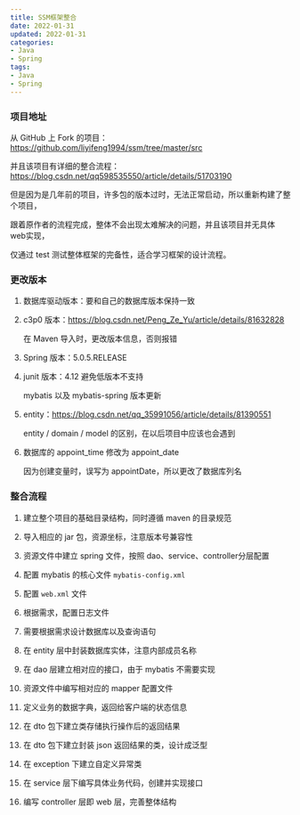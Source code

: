 ```yaml
---
title: SSM框架整合
date: 2022-01-31
updated: 2022-01-31
categories:
- Java
- Spring
tags:
- Java
- Spring
---
```


<escape><!--more--></escape>

### 项目地址

从 GitHub 上 Fork 的项目：https://github.com/liyifeng1994/ssm/tree/master/src

并且该项目有详细的整合流程：https://blog.csdn.net/qq598535550/article/details/51703190

但是因为是几年前的项目，许多包的版本过时，无法正常启动，所以重新构建了整个项目，

跟着原作者的流程完成，整体不会出现太难解决的问题，并且该项目并无具体 web实现，

仅通过 test 测试整体框架的完备性，适合学习框架的设计流程。

### 更改版本

1. 数据库驱动版本：要和自己的数据库版本保持一致

2. c3p0 版本：https://blog.csdn.net/Peng_Ze_Yu/article/details/81632828

   在 Maven 导入时，更改版本信息，否则报错

3. Spring 版本：5.0.5.RELEASE

4. junit 版本：4.12 避免低版本不支持

   mybatis 以及 mybatis-spring 版本更新

5. entity：https://blog.csdn.net/qq_35991056/article/details/81390551

   entity / domain / model 的区别，在以后项目中应该也会遇到

6. 数据库的 appoint_time 修改为 appoint_date

   因为创建变量时，误写为 appointDate，所以更改了数据库列名

### 整合流程

1. 建立整个项目的基础目录结构，同时遵循 maven 的目录规范
2. 导入相应的 jar 包，资源坐标，注意版本号兼容性
3. 资源文件中建立 spring 文件，按照 dao、service、controller分层配置
4. 配置 mybatis 的核心文件 `mybatis-config.xml`
5. 配置 `web.xml` 文件
6. 根据需求，配置日志文件

3. 需要根据需求设计数据库以及查询语句

4. 在 entity 层中封装数据库实体，注意内部成员名称

5. 在 dao 层建立相对应的接口，由于 mybatis 不需要实现
6. 资源文件中编写相对应的 mapper 配置文件
7. 定义业务的数据字典，返回给客户端的状态信息
8. 在 dto 包下建立类存储执行操作后的返回结果
9. 在 dto 包下建立封装 json 返回结果的类，设计成泛型
10. 在 exception 下建立自定义异常类
11. 在 service 层下编写具体业务代码，创建并实现接口
12. 编写 controller 层即 web 层，完善整体结构

